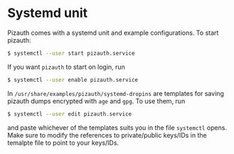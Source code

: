 # Systemd unit

Pizauth comes with a systemd unit and example configurations. To start pizauth:

```sh
$ systemctl --user start pizauth.service
```

If you want `pizauth` to start on login, run

```sh
$ systemctl --user enable pizauth.service
```

In `/usr/share/examples/pizauth/systemd-dropins` are templates for saving
pizauth dumps encrypted with `age` and `gpg`. To use them, run

```sh
$ systemctl --user edit pizauth.service
```

and paste whichever of the templates suits you in the file `systemctl` opens.
Make sure to modify the references to private/public keys/IDs in the temalpte
file to point to your keys/IDs.

